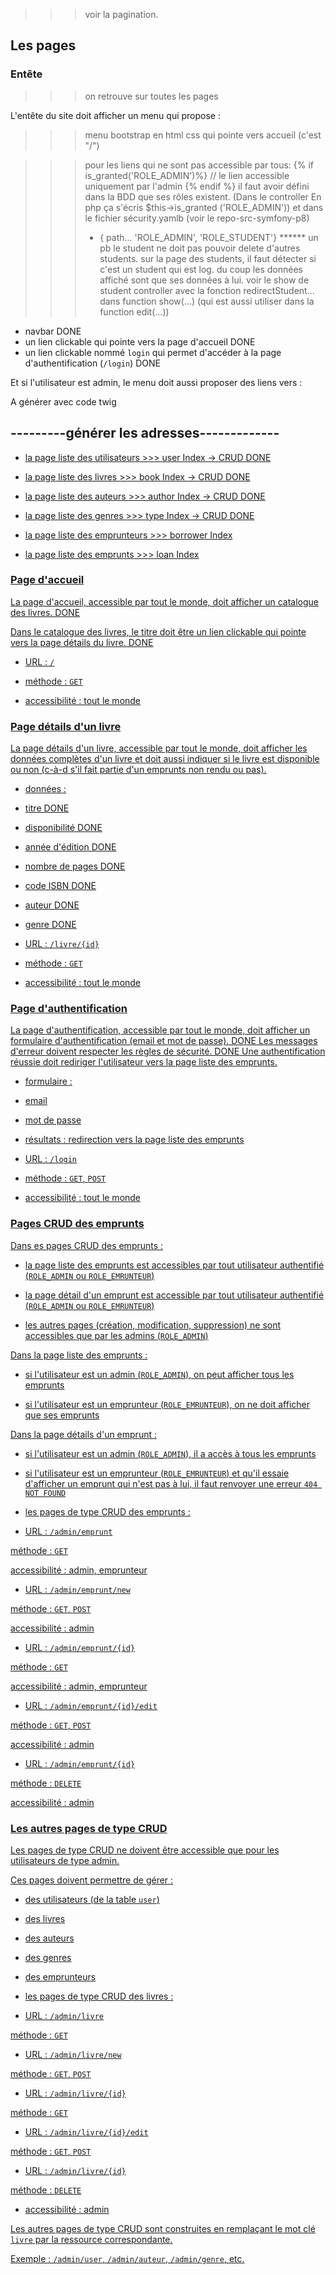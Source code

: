 >>> voir la pagination.

## Les pages



### Entête
>>> on retrouve sur toutes les pages


L'entête du site doit afficher un menu qui propose :
>>> menu bootstrap en html css qui pointe vers accueil (c'est "/")

>>> pour les liens qui ne sont pas accessible par tous:
{% if is_granted('ROLE_ADMIN')%}
    // le lien accessible uniquement par l'admin
{% endif %}
il faut avoir défini dans la BDD que ses rôles existent.
(Dans le controller En php ça s'écris $this->is_granted ('ROLE_ADMIN'))
et dans le fichier sécurity.yamlb (voir le repo-src-symfony-p8)
>>> - { path... 'ROLE_ADMIN', 'ROLE_STUDENT'}
****** un pb le student ne doit pas pouvoir delete d'autres students.
sur la page des students, il faut détecter si c'est un student qui est log. du coup les données affiché sont que ses données à lui. 
voir le show de student controller avec la fonction redirectStudent... dans function show(...)
(qui est aussi utiliser dans la function edit(...))



  - navbar
  DONE
  - un lien clickable qui pointe vers la page d'accueil
  DONE
  - un lien clickable nommé `login` qui permet d'accéder à la page d'authentification (`/login`)
  DONE


Et si l'utilisateur est admin, le menu doit aussi proposer des liens vers :

A générer avec code twig

---------générer les adresses-------------
<a href="{{ path('book_index')}}">
----------------------

- la page liste des utilisateurs    >>> user Index -> CRUD DONE

- la page liste des livres          >>> book Index -> CRUD DONE

- la page liste des auteurs         >>> author Index -> CRUD DONE

- la page liste des genres          >>> type Index -> CRUD DONE

- la page liste des emprunteurs     >>> borrower Index

- la page liste des emprunts        >>> loan Index


### Page d'accueil



La page d'accueil, accessible par tout le monde, doit afficher un catalogue des livres.
DONE

Dans le catalogue des livres, le titre doit être un lien clickable qui pointe vers la page détails du livre.
DONE


- URL : `/`

- méthode : `GET`

- accessibilité : tout le monde



### Page détails d'un livre



La page détails d'un livre, accessible par tout le monde, doit afficher les données complètes d'un livre et doit aussi indiquer si le livre est disponible ou non (c-à-d s'il fait partie d'un emprunts non rendu ou pas).



- données :

- titre
DONE
- disponibilité
DONE
- année d'édition
DONE
- nombre de pages
DONE
- code ISBN
DONE
- auteur
DONE
- genre
DONE


- URL : `/livre/{id}`

- méthode : `GET`

- accessibilité : tout le monde



### Page d'authentification



La page d'authentification, accessible par tout le monde, doit afficher un formulaire d'authentification (email et mot de passe).
DONE
Les messages d'erreur doivent respecter les règles de sécurité.
DONE
Une authentification réussie doit rediriger l'utilisateur vers la page liste des emprunts.



- formulaire :

- email

- mot de passe



- résultats : redirection vers la page liste des emprunts



- URL : `/login`

- méthode : `GET`, `POST`

- accessibilité : tout le monde



### Pages CRUD des emprunts



Dans es pages CRUD des emprunts :



- la page liste des emprunts est accessibles par tout utilisateur authentifié (`ROLE_ADMIN` ou `ROLE_EMRUNTEUR`)

- la page détail d'un emprunt est accessible par tout utilisateur authentifié (`ROLE_ADMIN` ou `ROLE_EMRUNTEUR`)

- les autres pages (création, modification, suppression) ne sont accessibles que par les admins (`ROLE_ADMIN`)



Dans la page liste des emprunts :



- si l'utilisateur est un admin (`ROLE_ADMIN`), on peut afficher tous les emprunts

- si l'utilisateur est un emprunteur (`ROLE_EMRUNTEUR`), on ne doit afficher que ses emprunts



Dans la page détails d'un emprunt :



- si l'utilisateur est un admin (`ROLE_ADMIN`), il a accès à tous les emprunts

- si l'utilisateur est un emprunteur (`ROLE_EMRUNTEUR`) et qu'il essaie d'afficher un emprunt qui n'est pas à lui, il faut renvoyer une erreur `404 NOT FOUND`



- les pages de type CRUD des emprunts :

- URL : `/admin/emprunt`

méthode : `GET`

accessibilité : admin, emprunteur

- URL : `/admin/emprunt/new`

méthode : `GET`, `POST`

accessibilité : admin

- URL : `/admin/emprunt/{id}`

méthode : `GET`

accessibilité : admin, emprunteur

- URL : `/admin/emprunt/{id}/edit`

méthode : `GET`, `POST`

accessibilité : admin

- URL : `/admin/emprunt/{id}`

méthode : `DELETE`

accessibilité : admin



### Les autres pages de type CRUD



Les pages de type CRUD ne doivent être accessible que pour les utilisateurs de type admin.



Ces pages doivent permettre de gérer :



- des utilisateurs (de la table `user`)

- des livres

- des auteurs

- des genres

- des emprunteurs



- les pages de type CRUD des livres :

- URL : `/admin/livre`

méthode : `GET`

- URL : `/admin/livre/new`

méthode : `GET`, `POST`

- URL : `/admin/livre/{id}`

méthode : `GET`

- URL : `/admin/livre/{id}/edit`

méthode : `GET`, `POST`

- URL : `/admin/livre/{id}`

méthode : `DELETE`

- accessibilité : admin



Les autres pages de type CRUD sont construites en remplaçant le mot clé `livre` par la ressource correspondante.

Exemple : `/admin/user`, `/admin/auteur`, `/admin/genre`, etc.